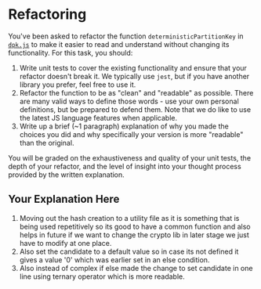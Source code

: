 # Refactoring

You've been asked to refactor the function `deterministicPartitionKey` in [`dpk.js`](dpk.js) to make it easier to read and understand without changing its functionality. For this task, you should:

1. Write unit tests to cover the existing functionality and ensure that your refactor doesn't break it. We typically use `jest`, but if you have another library you prefer, feel free to use it.
2. Refactor the function to be as "clean" and "readable" as possible. There are many valid ways to define those words - use your own personal definitions, but be prepared to defend them. Note that we do like to use the latest JS language features when applicable.
3. Write up a brief (~1 paragraph) explanation of why you made the choices you did and why specifically your version is more "readable" than the original.

You will be graded on the exhaustiveness and quality of your unit tests, the depth of your refactor, and the level of insight into your thought process provided by the written explanation.

## Your Explanation Here
1. Moving out the hash creation to a utility file as it is something that is being used repetitively so its good to have a common function and also helps in future if we want to change the crypto lib in later stage we just have to modify at one place.
2. Also set the candidate to a default value so in case its not defined it gives a value '0' which was earlier set in an else condition.
3. Also instead of complex if else made the change to set candidate in one line using ternary operator which is more readable.

